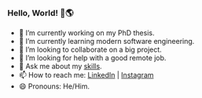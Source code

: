 ### Hello, World! 👋:earth_americas:

<!--
**ruslangm88/ruslangm88** is a ✨ _special_ ✨ repository because its `README.md` (this file) appears on your GitHub profile.

Here are some ideas to get you started:
-->
- 🔭 I’m currently working on my PhD thesis.
- 🌱 I’m currently learning modern software engineering.
- 👯 I’m looking to collaborate on a big project.
- 🤔 I’m looking for help with a good remote job.
- 💬 Ask me about my [skills](http://lattes.cnpq.br/5125508412921126).
- 📫 How to reach me: [LinkedIn](https://www.linkedin.com/in/ruslan-guerra-marzo/) | [Instagram](https://www.instagram.com/ruslan.guerra88/)
- 😄 Pronouns: He/Him.
<!--- ⚡ Fun fact: ...-->

